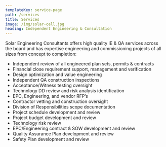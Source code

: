 ```yaml
---
templateKey: service-page
path: /services
title: Services
image: /img/solar-cell.jpg
heading: Independent Engineering & Consultation
---
```


Solar Engineering Consultants offers high quality IE & QA services across the board and has expertise
engineering and commissioning projects of all sizes from concept to completion:

* Independent review of all engineered plan sets, permits & contracts
* Financial close requirement support, management and verification
* Design optimization and value engineering
* Independent QA construction inspections
* Acceptance/Witness testing oversight
* Technology DD review and risk analysis identification
* EPC, Engineering, and vendor RFP’s
* Contractor vetting and construction oversight
* Division of Responsibilities scope documentation
* Project schedule development and review
* Project budget development and review
* Technology risk review
* EPC/Engineering contract & SOW development and review
* Quality Assurance Plan development and review
* Safety Plan development and review
